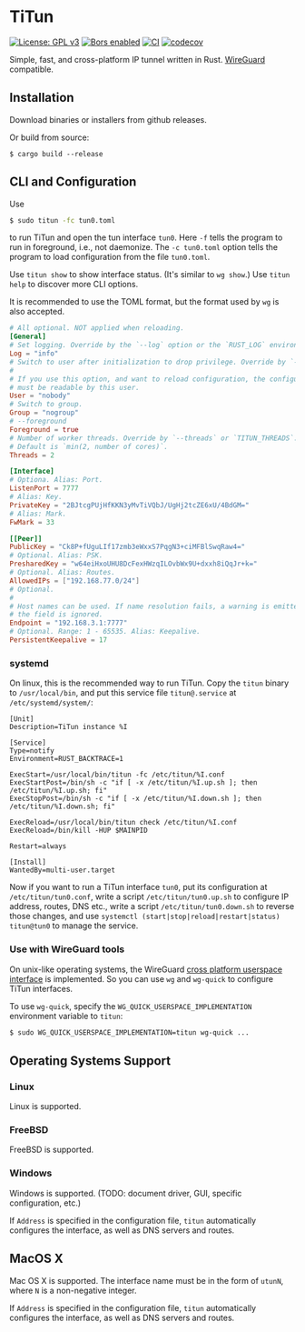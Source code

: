 # TiTun

 [![License: GPL v3](https://img.shields.io/badge/License-GPLv3-blue.svg)](https://www.gnu.org/licenses/gpl-3.0)
[![Bors enabled](https://bors.tech/images/badge_small.svg)](https://app.bors.tech/repositories/21087)
[![CI](https://github.com/sopium/titun/actions/workflows/ci.yml/badge.svg)](https://github.com/sopium/titun/actions/workflows/ci.yml)
[![codecov](https://codecov.io/gh/sopium/titun/branch/master/graph/badge.svg)](https://codecov.io/gh/sopium/titun)

Simple, fast, and cross-platform IP tunnel written in Rust. [WireGuard](https://www.wireguard.com/) compatible.

## Installation

Download binaries or installers from github releases.

Or build from source:

```
$ cargo build --release
```

## CLI and Configuration

Use

```sh
$ sudo titun -fc tun0.toml
```

to run TiTun and open the tun interface `tun0`. Here `-f` tells the program to
run in foreground, i.e., not daemonize. The `-c tun0.toml` option tells the
program to load configuration from the file `tun0.toml`.

Use `titun show` to show interface status. (It's similar to `wg show`.) Use
`titun help` to discover more CLI options.

It is recommended to use the TOML format, but the format used by `wg` is also
accepted.

```toml
# All optional. NOT applied when reloading.
[General]
# Set logging. Override by the `--log` option or the `RUST_LOG` environment variable.
Log = "info"
# Switch to user after initialization to drop privilege. Override by `--user`.
#
# If you use this option, and want to reload configuration, the configuration file
# must be readable by this user.
User = "nobody"
# Switch to group.
Group = "nogroup"
# --foreground
Foreground = true
# Number of worker threads. Override by `--threads` or `TITUN_THREADS`.
# Default is `min(2, number of cores)`.
Threads = 2

[Interface]
# Optiona. Alias: Port.
ListenPort = 7777
# Alias: Key.
PrivateKey = "2BJtcgPUjHfKKN3yMvTiVQbJ/UgHj2tcZE6xU/4BdGM="
# Alias: Mark.
FwMark = 33

[[Peer]]
PublicKey = "Ck8P+fUguLIf17zmb3eWxxS7PqgN3+ciMFBlSwqRaw4="
# Optional. Alias: PSK.
PresharedKey = "w64eiHxoUHU8DcFexHWzqILOvbWx9U+dxxh8iQqJr+k="
# Optional. Alias: Routes.
AllowedIPs = ["192.168.77.0/24"]
# Optional.
#
# Host names can be used. If name resolution fails, a warning is emitted and
# the field is ignored.
Endpoint = "192.168.3.1:7777"
# Optional. Range: 1 - 65535. Alias: Keepalive.
PersistentKeepalive = 17
```

### systemd

On linux, this is the recommended way to run TiTun. Copy the `titun` binary to
`/usr/local/bin`, and put this service file `titun@.service` at
`/etc/systemd/system/`:

```systemd
[Unit]
Description=TiTun instance %I

[Service]
Type=notify
Environment=RUST_BACKTRACE=1

ExecStart=/usr/local/bin/titun -fc /etc/titun/%I.conf
ExecStartPost=/bin/sh -c "if [ -x /etc/titun/%I.up.sh ]; then /etc/titun/%I.up.sh; fi"
ExecStopPost=/bin/sh -c "if [ -x /etc/titun/%I.down.sh ]; then /etc/titun/%I.down.sh; fi"

ExecReload=/usr/local/bin/titun check /etc/titun/%I.conf
ExecReload=/bin/kill -HUP $MAINPID

Restart=always

[Install]
WantedBy=multi-user.target
```

Now if you want to run a TiTun interface `tun0`, put its configuration at
`/etc/titun/tun0.conf`, write a script `/etc/titun/tun0.up.sh` to configure IP
address, routes, DNS etc., write a script `/etc/titun/tun0.down.sh` to reverse
those changes, and use `systemctl (start|stop|reload|restart|status) titun@tun0`
to manage the service.

### Use with WireGuard tools

On unix-like operating systems, the WireGuard [cross platform userspace
interface](https://www.wireguard.com/xplatform/) is implemented. So you can use
`wg` and `wg-quick` to configure TiTun interfaces.

To use `wg-quick`, specify the `WG_QUICK_USERSPACE_IMPLEMENTATION` environment
variable to `titun`:

```sh
$ sudo WG_QUICK_USERSPACE_IMPLEMENTATION=titun wg-quick ...
```

## Operating Systems Support

### Linux

Linux is supported.

### FreeBSD

FreeBSD is supported.

### Windows

Windows is supported. (TODO: document driver, GUI, specific configuration, etc.)

If `Address` is specified in the configuration file, `titun` automatically configures the interface, as well as DNS servers and routes.

## MacOS X

Mac OS X is supported. The interface name must be in the form of `utunN`, where `N` is a non-negative integer.

If `Address` is specified in the configuration file, `titun` automatically configures the interface, as well as DNS servers and routes.
